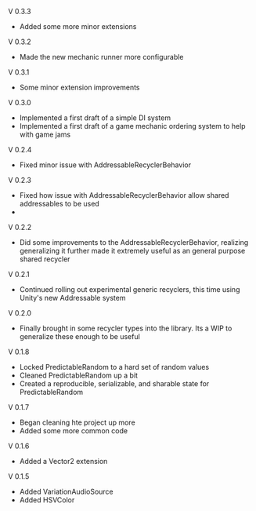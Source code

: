 V 0.3.3

- Added some more minor extensions

V 0.3.2

- Made the new mechanic runner more configurable

V 0.3.1

- Some minor extension improvements

V 0.3.0

- Implemented a first draft of a simple DI system
- Implemented a first draft of a game mechanic ordering system to help with game jams

V 0.2.4

- Fixed minor issue with AddressableRecyclerBehavior

V 0.2.3

- Fixed how issue with AddressableRecyclerBehavior allow shared addressables to be used
- 
V 0.2.2

- Did some improvements to the AddressableRecyclerBehavior, realizing generalizing it further made it extremely useful
as an general purpose shared recycler

V 0.2.1

- Continued rolling out experimental generic recyclers, this time using Unity's new Addressable system

V 0.2.0

- Finally brought in some recycler types into the library. Its a WIP to generalize these enough to be useful

V 0.1.8

- Locked PredictableRandom to a hard set of random values
- Cleaned PredictableRandom up a bit
- Created a reproducible, serializable, and sharable state for PredictableRandom 

V 0.1.7

- Began cleaning hte project up more
- Added some more common code

V 0.1.6

- Added a Vector2 extension

V 0.1.5

- Added VariationAudioSource
- Added HSVColor